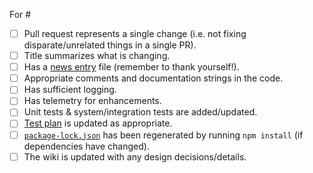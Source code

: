 For #

<!--
  If an item below does not apply to you, then go ahead and check it off as "done" and strikethrough the text, e.g.:
    - [x] ~Has unit tests & system/integration tests~
-->

-   [ ] Pull request represents a single change (i.e. not fixing disparate/unrelated things in a single PR).
-   [ ] Title summarizes what is changing.
-   [ ] Has a [news entry](https://github.com/Microsoft/vscode-python/tree/master/news) file (remember to thank yourself!).
-   [ ] Appropriate comments and documentation strings in the code.
-   [ ] Has sufficient logging.
-   [ ] Has telemetry for enhancements.
-   [ ] Unit tests & system/integration tests are added/updated.
-   [ ] [Test plan](https://github.com/Microsoft/vscode-python/blob/master/.github/test_plan.md) is updated as appropriate.
-   [ ] [`package-lock.json`](https://github.com/Microsoft/vscode-python/blob/master/package-lock.json) has been regenerated by running `npm install` (if dependencies have changed).
-   [ ] The wiki is updated with any design decisions/details.
